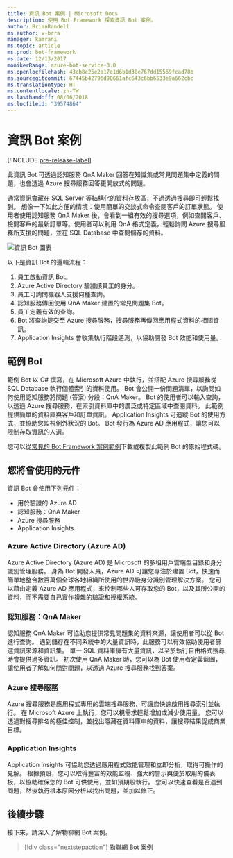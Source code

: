```yaml
---
title: 資訊 Bot 案例 | Microsoft Docs
description: 使用 Bot Framework 探索資訊 Bot 案例。
author: BrianRandell
ms.author: v-brra
manager: kamrani
ms.topic: article
ms.prod: bot-framework
ms.date: 12/13/2017
monikerRange: azure-bot-service-3.0
ms.openlocfilehash: 43eb8e25e2a17e1d6b1d30e767dd15569fcad78b
ms.sourcegitcommit: 67445b42796d90661afc643c6bb6533e9a662cbc
ms.translationtype: HT
ms.contentlocale: zh-TW
ms.lasthandoff: 08/06/2018
ms.locfileid: "39574864"
---
```

# <a name="information-bot-scenario"></a>資訊 Bot 案例

[!INCLUDE [pre-release-label](includes/pre-release-label-v3.md)]

此資訊 Bot 可透過認知服務 QnA Maker 回答在知識集或常見問題集中定義的問題，也會透過 Azure 搜尋服務回答更開放式的問題。

通常資訊會藏在 SQL Server 等結構化的資料存放區，不過透過搜尋即可輕鬆找到。 想像一下如此方便的情境：使用簡單的交談式命令查閱客戶的訂單狀態。 使用者使用認知服務 QnA Maker 後，會看到一組有效的搜尋選項，例如查閱客戶、檢閱客戶的最新訂單等。使用者可以利用 QnA 格式定義，輕鬆詢問 Azure 搜尋服務所支援的問題，並在 SQL Database 中查閱儲存的資料。

![資訊 Bot 圖表](~/media/scenarios/bot-service-scenario-informational-bot.png)

以下是資訊 Bot 的邏輯流程：

1. 員工啟動資訊 Bot。
2. Azure Active Directory 驗證該員工的身分。
3. 員工可詢問機器人支援何種查詢。
4. 認知服務傳回使用 QnA Maker 建置的常見問題集 Bot。
5. 員工定義有效的查詢。
6. Bot 將查詢提交至 Azure 搜尋服務，搜尋服務再傳回應用程式資料的相關資訊。
7. Application Insights 會收集執行階段遙測，以協助開發 Bot 效能和使用量。

## <a name="sample-bot"></a>範例 Bot
範例 Bot 以 C# 撰寫，在 Microsoft Azure 中執行，並搭配 Azure 搜尋服務從 SQL Database 執行個體索引的資料使用。 Bot 會公開一份問題清單，以詢問如何使用認知服務將問題 (答案) 分段：QnA Maker。 Bot 的使用者可以輸入查詢，以透過 Azure 搜尋服務，在索引資料庫中的廣泛或特定區域中查閱資料。 此範例提供簡單的資料庫與客戶和訂單資訊。 Application Insights 可追蹤 Bot 的使用方式，並協助您監視例外狀況的 Bot。 Bot 發行為 Azure AD 應用程式，讓您可以限制存取資訊的人選。

您可以從[常見的 Bot Framework 案例範例](https://aka.ms/bot/scenarios)下載或複製此範例 Bot 的原始程式碼。

## <a name="components-youll-use"></a>您將會使用的元件
資訊 Bot 會使用下列元件：
-   用於驗證的 Azure AD
-   認知服務：QnA Maker
-   Azure 搜尋服務
-   Application Insights

### <a name="azure-active-directory-azure-ad"></a>Azure Active Directory (Azure AD)
Azure Active Directory (Azure AD) 是 Microsoft 的多租用戶雲端型目錄和身分識別管理服務。 身為 Bot 開發人員，Azure AD 可讓您專注於建置 Bot，快速而簡單地整合數百萬個全球各地組織所使用的世界級身分識別管理解決方案。 您可以藉由定義 Azure AD 應用程式，來控制哪些人可存取您的 Bot，以及其所公開的資料，而不需要自己實作複雜的驗證和授權系統。

### <a name="cognitive-services-qna-maker"></a>認知服務：QnA Maker
認知服務 QnA Maker 可協助您提供常見問題集的資料來源，讓使用者可以從 Bot 進行查詢。 遇到儲存在不同系統中的大量資訊時，此服務可以有效協助使用者篩選資訊來源和資訊集。 單一 SQL 資料庫擁有大量資訊，以至於執行自由格式搜尋時會提供過多資訊。 初次使用 QnA Maker 時，您可以為 Bot 使用者定義藍圖，讓使用者了解如何問對問題，以透過 Azure 搜尋服務找到答案。

### <a name="azure-search"></a>Azure 搜尋服務
Azure 搜尋服務是應用程式專用的雲端搜尋服務，可讓您快速啟用搜尋索引並執行。 在 Microsoft Azure 上執行，您可以視需求輕鬆增加或減少使用量。 您可以透過對搜尋排名的極佳控制，並找出隱藏在資料庫中的資料，讓搜尋結果促成商業目標。

### <a name="application-insights"></a>Application Insights
Application Insights 可協助您透過應用程式效能管理和立即分析，取得可操作的見解。 根據預設，您可以取得豐富的效能監視、強大的警示與便於取用的儀表板，以協助確保您的 Bot 可供使用，並如預期般執行。 您可以快速查看是否遇到問題，然後執行根本原因分析以找出問題，並加以修正。

## <a name="next-steps"></a>後續步驟
接下來，請深入了解物聯網 Bot 案例。

> [!div class="nextstepaction"]
> [物聯網 Bot 案例](bot-service-scenario-internet-things.md)
